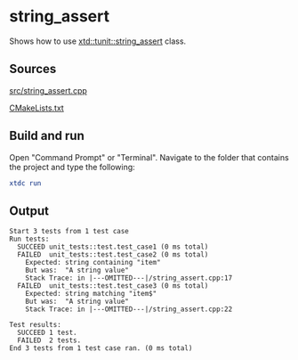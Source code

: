 # string_assert

Shows how to use [xtd::tunit::string_assert](https://gammasoft71.github.io/xtd/reference_guides/latest/classxtd_1_1tunit_1_1string__assert.html) class.

## Sources

[src/string_assert.cpp](src/string_assert.cpp)

[CMakeLists.txt](CMakeLists.txt)

## Build and run

Open "Command Prompt" or "Terminal". Navigate to the folder that contains the project and type the following:

```cmake
xtdc run
```

## Output

```
Start 3 tests from 1 test case
Run tests:
  SUCCEED unit_tests::test.test_case1 (0 ms total)
  FAILED  unit_tests::test.test_case2 (0 ms total)
    Expected: string containing "item"
    But was:  "A string value"
    Stack Trace: in |---OMITTED---|/string_assert.cpp:17
  FAILED  unit_tests::test.test_case3 (0 ms total)
    Expected: string matching "item$"
    But was:  "A string value"
    Stack Trace: in |---OMITTED---|/string_assert.cpp:22

Test results:
  SUCCEED 1 test.
  FAILED  2 tests.
End 3 tests from 1 test case ran. (0 ms total)
```
